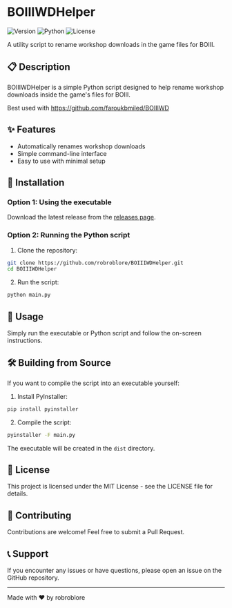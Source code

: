 # BOIIIWDHelper

![Version](https://img.shields.io/badge/Version-1.0-blue)
![Python](https://img.shields.io/badge/Python-3.6+-green)
![License](https://img.shields.io/badge/License-MIT-yellow)

A utility script to rename workshop downloads in the game files for BOIII.

## 📋 Description

BOIIIWDHelper is a simple Python script designed to help rename workshop downloads inside the game's files for BOIII.

Best used with https://github.com/faroukbmiled/BOIIIWD

## ✨ Features

- Automatically renames workshop downloads
- Simple command-line interface
- Easy to use with minimal setup

## 🚀 Installation

### Option 1: Using the executable

Download the latest release from the [releases page](https://github.com/robroblore/BOIIIWDHelper/releases).

### Option 2: Running the Python script

1. Clone the repository:
```bash
git clone https://github.com/robroblore/BOIIIWDHelper.git
cd BOIIIWDHelper
```

2. Run the script:
```bash
python main.py
```

## 🔧 Usage

Simply run the executable or Python script and follow the on-screen instructions.

## 🛠️ Building from Source

If you want to compile the script into an executable yourself:

1. Install PyInstaller:
```bash
pip install pyinstaller
```

2. Compile the script:
```bash
pyinstaller -F main.py
```
The executable will be created in the `dist` directory.

## 📝 License

This project is licensed under the MIT License - see the LICENSE file for details.

## 👥 Contributing

Contributions are welcome! Feel free to submit a Pull Request.

## 📞 Support

If you encounter any issues or have questions, please open an issue on the GitHub repository.

---

Made with ❤️ by robroblore
